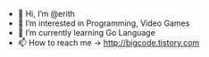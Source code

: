 - 👋 Hi, I’m @erith
- 👀 I’m interested in Programming, Video Games
- 🌱 I’m currently learning Go Language
- 📫 How to reach me -> http://bigcode.tistory.com

<!---
erith/erith is a ✨ special ✨ repository because its `README.md` (this file) appears on your GitHub profile.
You can click the Preview link to take a look at your changes.
--->
